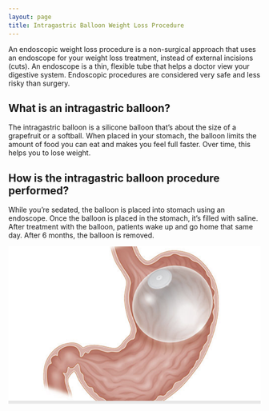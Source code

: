 ```yaml
---
layout: page
title: Intragastric Balloon Weight Loss Procedure
---
```


<p>
An endoscopic weight loss procedure is a non-surgical approach that uses an endoscope for your weight loss treatment, instead of external incisions (cuts).
An endoscope is a thin, flexible tube that helps a doctor view your digestive system.
Endoscopic procedures are considered very safe and less risky than surgery.
</p>

## What is an intragastric balloon?

<p>
The intragastric balloon is a silicone balloon that’s about the size of a grapefruit or a softball.
When placed in your stomach, the balloon limits the amount of food you can eat and makes you feel full faster.
Over time, this helps you to lose weight.
</p>

## How is the intragastric balloon procedure performed?

<p>
While you’re sedated, the balloon is placed into stomach using an endoscope.
Once the balloon is placed in the stomach, it’s filled with saline.
After treatment with the balloon, patients wake up and go home that same day.
After 6 months, the balloon is removed.
</p>

<img src="/img/weight-loss/ib.png" width="auto" width="100%" />
